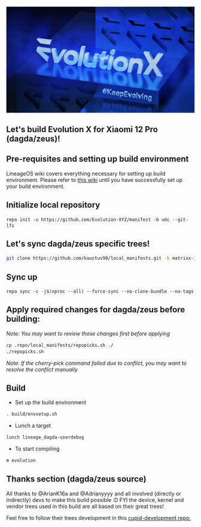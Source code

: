 ![Evolution X](https://github.com/Evolution-XYZ/manifest/raw/udc/Banner.png)

Let's build Evolution X for Xiaomi 12 Pro (dagda/zeus)!
---------------

## Pre-requisites and setting up build environment

LineageOS wiki covers everything necessary for setting up build environment. Please refer to [this wiki](https://lineage-wiki.mainlining.org/devices/zeus/build/) until you have successfully set up your build environment.

## Initialize local repository
```
repo init -u https://github.com/Evolution-XYZ/manifest -b udc --git-lfs
```

## Let's sync dagda/zeus specific trees!
```bash
git clone https://github.com/kaustuv90/local_manifests.git -b matrixx-14 .repo/local_manifests
```

## Sync up
```
repo sync -c -j$(nproc --all) --force-sync --no-clone-bundle --no-tags
```

## Apply required changes for dagda/zeus before building:

_Note: You may want to review those changes first before applying_
```bash
cp .repo/local_manifests/repopicks.sh ./
./repopicks.sh
```
_Note: If the cherry-pick command failed due to conflict, you may want to resolve the conflict manually_

## Build

- Set up the build environment
```bash
. build/envsetup.sh
```

- Lunch a target
```bash
lunch lineage_dagda-userdebug
```

- To start compiling
```bash
m evolution
```

Thanks section (dagda/zeus source)
---------------

All thanks to @ArianK16a and @Adrianyyyy and all involved (directly or indirectly) devs to make this build possible :D FYI the device, kernel and vendor trees used in this build are all based on their great trees!

Feel free to follow their trees development in this [cupid-development repo.](https://github.com/cupid-development)

